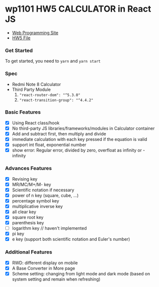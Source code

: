 # wp1101 HW5 CALCULATOR in React JS

- [Web Programming Site](https://wp.ee.ntu.edu.tw/)
- [HW5 File](https://ceiba.ntu.edu.tw/course/fdb723/hw/hw5.pdf)

### Get Started

To get started, you need to `yarn` and `yarn start`

### Spec

- Redmi Note 8 Calculator
- Third Party Module
  1.  `"react-router-dom": "^5.3.0"`
  2.  `"react-transition-group": "^4.4.2"`

### Basic Features

- [x] Using React class/hook
- [x] No third-party JS libraries/frameworks/modules in Calculator container
- [x] Add and subtract first, then multiply and divide
- [x] immediate calculation with each key pressed if the equation is valid
- [x] support int float, exponential number
- [x] show error: Regular error, divided by zero, overfloat as infinity or -infinity

### Advances Features

- [x] Revising key
- [x] MR/MC/M+/M- key
- [x] Scientific notation if necessary
- [x] power of n key (square, cube, ...)
- [x] percentage symbol key
- [x] multiplicative inverse key
- [x] all clear key
- [x] square root key
- [x] parenthesis key
- [ ] logarithm key  // haven't implemented
- [x] pi key
- [x] e key (support both scientific notation and Euler's number)

### Additional Features

- [x] RWD: different display on mobile
- [x] A Base Converter in More page
- [X] Scheme setting: changing from light mode and dark mode (based on system setting and remain when refreshing)
